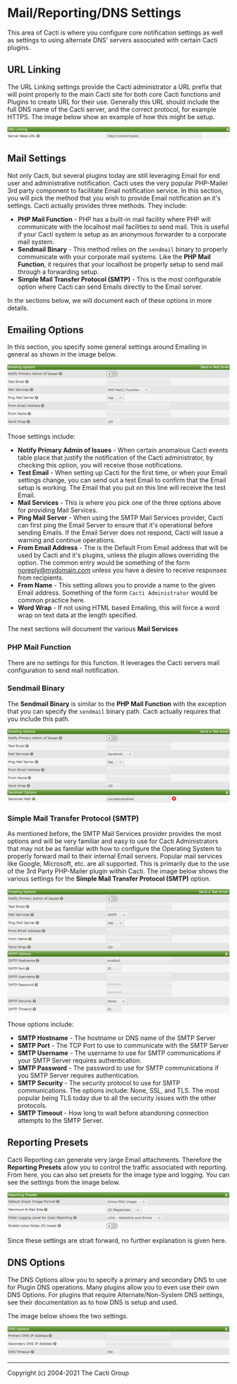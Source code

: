 # Mail/Reporting/DNS Settings

This area of Cacti is where you configure core notification settings as
well as settings to using alternate DNS' servers associated with certain
Cacti plugins.

## URL Linking

The URL Linking settings provide the Cacti administrator a URL prefix
that will point properly to the main Cacti site for both core Cacti
functions and Plugins to create URL for their use.  Generally this
URL should include the full DNS name of the Cacti server, and the
correct protocol, for example HTTPS.  The image below show an example
of how this might be setup.

![PHP Mail Function](images/settings-mrd-urls.png)

## Mail Settings

Not only Cacti, but several plugins today are still leveraging Email
for end user and administrative notification.  Cacti uses the very
popular PHP-Mailer 3rd party component to facilitate Email 
notification service.  In this section, you will pick the method
that you wish to provide Email notification an it's settings.  Cacti
actually provides three methods.  They include:

- **PHP Mail Function** - PHP has a built-in mail facility where
  PHP will communicate with the localhost mail facilities to send
  mail.  This is useful if your Cacti system is setup as an
  anonymous forwarder to a corporate mail system.
- **Sendmail Binary** - This method relies on the `sendmail` binary
  to properly communicate with your corporate mail systems.  Like
  the **PHP Mail Function**, it requires that your localhost be
  properly setup to send mail through a forwarding setup.
- **Simple Mail Transfer Protocol (SMTP)** - This is the most configurable
  option where Cacti can send Emails directly to the Email server.

In the sections below, we will document each of these options in more
details.

## Emailing Options

In this section, you specify some general settings around Emailing
in general as shown in the image below.

![PHP Mail Function](images/settings-mrd-php-mail.png)

Those settings include:

- **Notify Primary Admin of Issues** - When certain anomalous Cacti
  events table place that justify the notification of the Cacti
  administrator, by checking this option, you will receive those
  notifications.
- **Test Email** - When setting up Cacti for the first time, or when
  your Email settings change, you can send out a test Email to
  confirm that the Email setup is working.  The Email that you put on
  this line will receive the test Email.
- **Mail Services** - This is where you pick one of the three options
  above for providing Mail Services.
- **Ping Mail Server** - When using the SMTP Mail Services provider,
  Cacti can first ping the Email Server to ensure that it's operational
  before sending Emails.  If the Email Server does not respond, Cacti
  will issue a warning and continue operations.
- **From Email Address** - The is the Default From Email address that
  will be used by Cacti and it's plugins, unless the plugin allows
  overriding the option.  The common entry would be something of the
  form noreply@mydomain.com unless you have a desire to receive responses
  from recipients.
- **From Name** - This setting allows you to provide a name to the
  given Email address.  Something of the form `Cacti Administrator` would
  be common practice here.
- **Word Wrap** - If not using HTML based Emailing, this will force a
  word wrap on text data at the length specified.

The next sections will document the various **Mail Services**

### PHP Mail Function

There are no settings for this function.  It leverages the Cacti servers
mail configuration to send mail notification.

### Sendmail Binary

The **Sendmail Binary** is similar to the **PHP Mail Function** with the exception
that you can specify the `sendmail` binary path.  Cacti actually requires
that you include this path.

![Sendmail Binary](images/settings-mrd-sendmail.png)

### Simple Mail Transfer Protocol (SMTP)

As mentioned before, the SMTP Mail Services provider provides the most options
and will be very familiar and easy to use for Cacti Administrators that
may not be as familiar with how to configure the Operating System to properly
forward mail to their internal Email servers.  Popular mail services like
Google, Microsoft, etc. are all supported.  This is primarily due to the use
of the 3rd Party PHP-Mailer plugin within Cacti.  The image below shows the
various settings for the **Simple Mail Transfer Protocol (SMTP)** option.

![SMTP Mail](images/settings-mrd-smtp.png)

Those options include:

- **SMTP Hostname** - The hostname or DNS name of the SMTP Server
- **SMTP Port** - The TCP Port to use to communicate with the SMTP Server
- **SMTP Username** - The username to use for SMTP communications if your
  SMTP Server requires authentication.
- **SMTP Password** - The password to use for SMTP communications if you
  SMTP Server requires authentication.
- **SMTP Security** - The security protocol to use for SMTP communications.
  The options include: None, SSL, and TLS.  The most popular being TLS
  today due to all the security issues with the other protocols.
- **SMTP Timeout** - How long to wait before abandoning connection attempts
  to the SMTP Server.

## Reporting Presets

Cacti Reporting can generate very large Email attachments.  Therefore
the **Reporting Presets** allow you to control the traffic associated
with reporting.  From here, you can also set presets for the image type
and logging.  You can see the settings from the image below.

![Reporting Presets](images/settings-mrd-report-presets.png)

Since these settings are strait forward, no further explanation is
given here.

## DNS Options

The DNS Options allow you to specify a primary and secondary DNS to use
for Plugin DNS operations.  Many plugins allow you to even use their
own DNS Options.  For plugins that require Alternate/Non-System DNS
settings, see their documentation as to how DNS is setup and used.

The image below shows the two settings.

![DNS Options](images/settings-mrd-dns-options.png)

---
Copyright (c) 2004-2021 The Cacti Group
